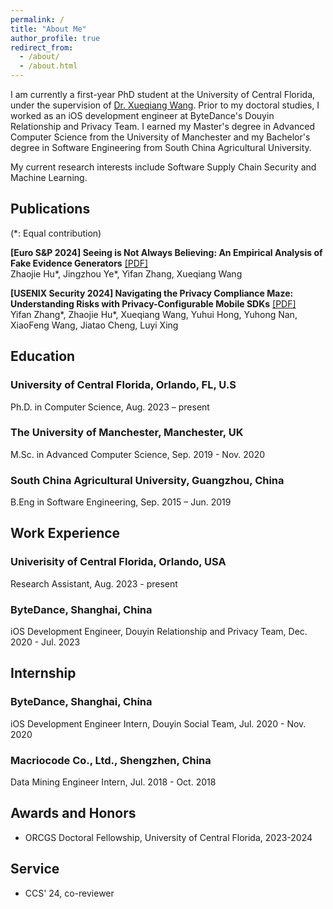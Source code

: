 ```yaml
---
permalink: /
title: "About Me"
author_profile: true
redirect_from: 
  - /about/
  - /about.html
---
```

I am currently a first-year PhD student at the University of Central Florida, under the supervision of [Dr. Xueqiang Wang](https://xw48.github.io/). Prior to my doctoral studies, I worked as an iOS development engineer at ByteDance's Douyin Relationship and Privacy Team. I earned my Master's degree in Advanced Computer Science from the University of Manchester and my Bachelor's degree in Software Engineering from South China Agricultural University. 

My current research interests include Software Supply Chain Security and Machine Learning.

## Publications
(*: Equal contribution)

**[Euro S&P 2024] Seeing is Not Always Believing: An Empirical Analysis of Fake Evidence Generators** [[PDF]](http://yorca.github.io/files/2024131356.pdf)  
Zhaojie Hu\*, Jingzhou Ye\*, Yifan Zhang, Xueqiang Wang

**[USENIX Security 2024] Navigating the Privacy Compliance Maze: Understanding Risks with Privacy-Configurable Mobile SDKs** [[PDF]](http://yorca.github.io/files/usenix24.pdf)  
Yifan Zhang\*, Zhaojie Hu\*, Xueqiang Wang, Yuhui Hong, Yuhong Nan, XiaoFeng Wang, Jiatao Cheng, Luyi Xing

## Education

### University of Central Florida, Orlando, FL, U.S
Ph.D. in Computer Science, Aug. 2023 – present

### The University of Manchester, Manchester, UK
M.Sc. in Advanced Computer Science, Sep. 2019 - Nov. 2020

### South China Agricultural University, Guangzhou, China
B.Eng in Software Engineering, Sep. 2015 – Jun. 2019

## Work Experience

### Univerisity of Central Florida, Orlando, USA
Research Assistant, Aug. 2023 - present

### ByteDance, Shanghai, China
iOS Development Engineer, Douyin Relationship and Privacy Team, Dec. 2020 - Jul. 2023

## Internship
### ByteDance, Shanghai, China
iOS Development Engineer Intern, Douyin Social Team, Jul. 2020 - Nov. 2020

### Macriocode Co., Ltd., Shengzhen, China
Data Mining Engineer Intern, Jul. 2018 - Oct. 2018

## Awards and Honors
- ORCGS Doctoral Fellowship, University of Central Florida, 2023-2024

## Service
- CCS' 24, co-reviewer